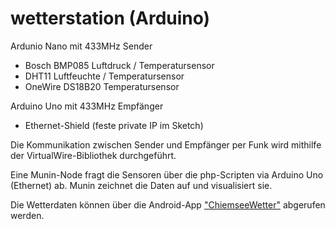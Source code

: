 wetterstation (Arduino)
=======================

Ardunio Nano mit 433MHz Sender
- Bosch BMP085 Luftdruck / Temperatursensor
- DHT11 Luftfeuchte / Temperatursensor
- OneWire DS18B20 Temperatursensor

Arduino Uno mit 433MHz Empfänger
- Ethernet-Shield (feste private IP im Sketch)

Die Kommunikation zwischen Sender und Empfänger per Funk wird mithilfe der VirtualWire-Bibliothek durchgeführt.

Eine Munin-Node fragt die Sensoren über die php-Scripten via Arduino Uno (Ethernet) ab. Munin zeichnet die Daten auf und visualisiert sie.

Die Wetterdaten können über die Android-App ["ChiemseeWetter"](https://play.google.com/store/apps/details?id=de.nxxt.wetter.chiemseewetter) abgerufen werden.
